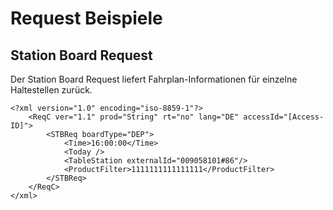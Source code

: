 # Request Beispiele


## Station Board Request

Der Station Board Request liefert Fahrplan-Informationen für einzelne Haltestellen zurück.

	<?xml version="1.0" encoding="iso-8859-1"?>
		<ReqC ver="1.1" prod="String" rt="no" lang="DE" accessId="[Access-ID]">
			<STBReq boardType="DEP"> 
				<Time>16:00:00</Time> 
				<Today /> 
				<TableStation externalId="009058101#86"/> 
				<ProductFilter>1111111111111111</ProductFilter> 
			</STBReq>
		</ReqC>
	</xml>

